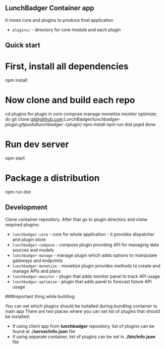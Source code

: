## LunchBadger Container app

It mixes core and plugins to produce final application

* `plugins/` - directory for core module and each plugin

## Quick start

  # First, install all dependencies
  npm install

  # Now clone and build each repo
  cd plugins
  for plugin in core compose manage monetize monitor optimize; do
    git clone git@github.com:LunchBadger/lunchbadger-${plugin}.git
    pushd lunchbadger-${plugin}
    npm install
    npm run dist
    popd
  done

  # Run dev server
  npm start

  # Package a distribution
  npm run dist

## Development

Clone container repository. After that go to plugin directory and clone required plugins:
* `lunchbadger-core` - core for whole application - it provides dispatcher and plugin store
* `lunchbadger-compose` - compose plugin providing API for managing data sources and models
* `lunchbadger-manage` - manage plugin which adds options to manipulate gateways and endpoints
* `lunchbadger-monetize` - monetize plugin provides methods to create and manage APIs and plans
* `lunchbadger-monitor` - plugin that adds monitor panel to track API usage
* `lunchbadger-optimize` - plugin that adds panel to forecast future API usage

###Important thing while building: 

You can set which plugins should be installed during bundling container to main app
There are two places where you can set list of plugins that should be installed:

* if using client app from **lunchbadger** repository, list of plugins can be found at **./server/info.json** file
* if using separate container, list of plugins can be set in **./bin/info.json** file
